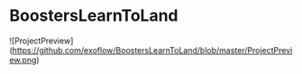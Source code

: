 # BoostersLearnToLand

![ProjectPreview]
(https://github.com/exoflow/BoostersLearnToLand/blob/master/ProjectPreview.png)
